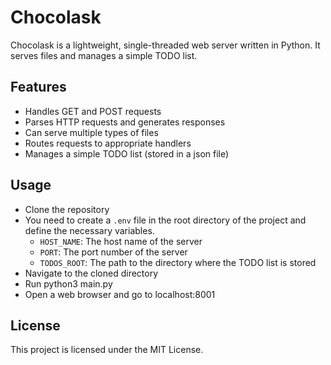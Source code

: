 # Chocolask
Chocolask is a lightweight, single-threaded web server written in Python. It serves files and manages a simple TODO list.

## Features
- Handles GET and POST requests
- Parses HTTP requests and generates responses
- Can serve multiple types of files
- Routes requests to appropriate handlers
- Manages a simple TODO list (stored in a json file)
## Usage
- Clone the repository
- You need to create a `.env` file in the root directory of the project and define the necessary variables.
  - `HOST_NAME`: The host name of the server
  - `PORT`: The port number of the server
  - `TODOS_ROOT`: The path to the directory where the TODO list is stored
- Navigate to the cloned directory
- Run python3 main.py
- Open a web browser and go to localhost:8001
## License
This project is licensed under the MIT License.

